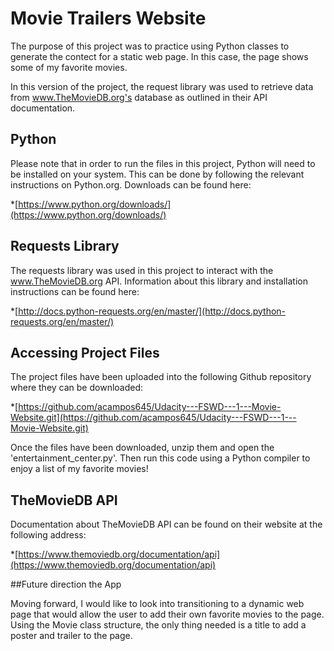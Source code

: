 # Movie Trailers Website
The purpose of this project was to practice using Python classes to generate the contect for a static web page. In this case, the page shows some of my favorite movies.

In this version of the project, the request library was used to retrieve data from www.TheMovieDB.org's database as outlined in their API documentation.

## Python
Please note that in order to run the files in this project, Python will need to be installed on your system.  This can be done by following the relevant instructions on Python.org.  Downloads can be found here:

*[https://www.python.org/downloads/](https://www.python.org/downloads/)

## Requests Library
The requests library was used in this project to interact with the www.TheMovieDB.org API.  Information about this library and installation instructions can be found here:

*[http://docs.python-requests.org/en/master/](http://docs.python-requests.org/en/master/)

## Accessing Project Files

The project files have been uploaded into the following Github repository where they can be downloaded:

*[https://github.com/acampos645/Udacity---FSWD---1---Movie-Website.git](https://github.com/acampos645/Udacity---FSWD---1---Movie-Website.git)

Once the files have been downloaded, unzip them and open the 'entertainment_center.py'.  Then run this code using a Python compiler to enjoy a list of my favorite movies!

## TheMovieDB API
Documentation about TheMovieDB API can be found on their website at the following address:

*[https://www.themoviedb.org/documentation/api](https://www.themoviedb.org/documentation/api)


##Future direction the App

Moving forward, I would like to look into transitioning to a dynamic web page that would allow the user to add their own favorite movies to the page.  Using the Movie class structure, the only thing needed is a title to add a poster and trailer to the page.